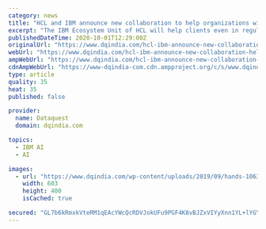```yaml
---
category: news
title: "HCL and IBM announce new collaboration to help organizations with digital transformation"
excerpt: "The IBM Ecosystem Unit of HCL will help clients even in regulated industries leverage IBM Cloud capabilities to transform mission-critical workloads"
publishedDateTime: 2020-10-01T12:29:00Z
originalUrl: "https://www.dqindia.com/hcl-ibm-announce-new-collaboration-help-organizations-digital-transformation/"
webUrl: "https://www.dqindia.com/hcl-ibm-announce-new-collaboration-help-organizations-digital-transformation/"
ampWebUrl: "https://www.dqindia.com/hcl-ibm-announce-new-collaboration-help-organizations-digital-transformation/amp/"
cdnAmpWebUrl: "https://www-dqindia-com.cdn.ampproject.org/c/s/www.dqindia.com/hcl-ibm-announce-new-collaboration-help-organizations-digital-transformation/amp/"
type: article
quality: 35
heat: 35
published: false

provider:
  name: Dataquest
  domain: dqindia.com

topics:
  - IBM AI
  - AI

images:
  - url: "https://www.dqindia.com/wp-content/uploads/2019/09/hands-1063442_960_720.jpg"
    width: 603
    height: 400
    isCached: true

secured: "GL7b6kRmxkVteRM1qEAcYWcQcRDVJokUFu9PGF4K8vBJZxVIYyXnn1YL+lYGYHXYcfxELqm9HPY36iMw3UqmLq6MEgjmHzuX+64Fc7ZTrghkR7RKZzGsI1VeMZYNARYlGIZV5WaIOHgZBZRH/paCI3NnLByFh42lNYWXRelcUe+JdFtNXc3ESYn7wCIetYol53jfI+ayQKOCq5KzIsp6AjdngTl7a+0XGDK9W4/xR10a16jeKOFzPiI8jZyQGrzwufjJlJeZhSv2T8rx9uD0EKgixTxMsaDmMtgAcIr4y/Pro2n6YTyGx2eY8vHJu7ejKdThQ3diOk4PGYheh3tJUWK5tQnss2IcX7feIvmNeAY=;nGrz2Sd91jJEN2PDdPPvPQ=="
---
```


